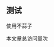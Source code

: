 ## 测试
使用不蒜子
  
<span id=’busuanzi_container_site_pv‘>本文章总访问量<span id=’busuanzi_value_site_pv‘></span>次</span>
<!-- ##{"script":"<span id=’busuanzi_container_site_pv‘>本文章总访问量<span id=’busuanzi_value_site_pv‘></span>次</span>"}## -->